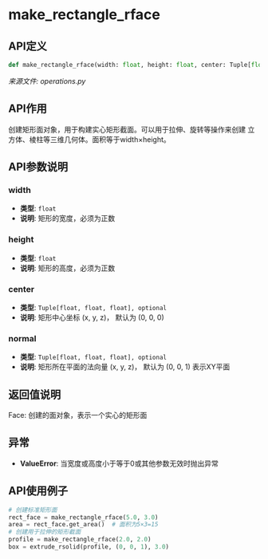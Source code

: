# make_rectangle_rface

## API定义

```python
def make_rectangle_rface(width: float, height: float, center: Tuple[float, float, float] = (0, 0, 0), normal: Tuple[float, float, float] = (0, 0, 1)) -> Face
```

*来源文件: operations.py*

## API作用

创建矩形面对象，用于构建实心矩形截面。可以用于拉伸、旋转等操作来创建
立方体、棱柱等三维几何体。面积等于width×height。

## API参数说明

### width

- **类型**: `float`
- **说明**: 矩形的宽度，必须为正数

### height

- **类型**: `float`
- **说明**: 矩形的高度，必须为正数

### center

- **类型**: `Tuple[float, float, float], optional`
- **说明**: 矩形中心坐标 (x, y, z)， 默认为 (0, 0, 0)

### normal

- **类型**: `Tuple[float, float, float], optional`
- **说明**: 矩形所在平面的法向量 (x, y, z)， 默认为 (0, 0, 1) 表示XY平面

## 返回值说明

Face: 创建的面对象，表示一个实心的矩形面

## 异常

- **ValueError**: 当宽度或高度小于等于0或其他参数无效时抛出异常

## API使用例子

```python
# 创建标准矩形面
rect_face = make_rectangle_rface(5.0, 3.0)
area = rect_face.get_area()  # 面积为5×3=15
# 创建用于拉伸的矩形截面
profile = make_rectangle_rface(2.0, 2.0)
box = extrude_rsolid(profile, (0, 0, 1), 3.0)
```

